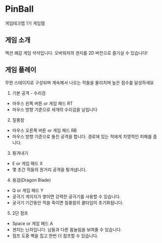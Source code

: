 # PinBall
게임테크랩 1기 게임잼

## 게임 소개
액션 쾌감 게임 샥샥입니다.
오버워치의 겐지를 2D 버전으로 즐기실 수 있습니다!

## 게임 플레이
무한 스테이지로 구성되며 계속해서 나오는 적들을 물리치며 높은 점수를 달성하세요

1. 기본 공격 - 수리검 
- 마우스 왼쪽 버튼 or 게임 패드 RT
- 마우스 방향 기준으로 세개의 수리검을 날립니다

2. 질풍참
- 마우스 오른쪽 버튼 or 게임 패드 RB
- 마우스 방향 기준으로 돌진 공격을 합니다. 경로에 있는 적에게 치명적인 피해를 줍니다.

3. 튕겨내기
- E or 게임 패드 X
- 몇 초간 적들의 원거리 공격을 튕겨냅니다.

4. 용검(Dragon Blade)
- Q or 게임 패드 Y
- 궁극기 게이지가 쌓이면 강력한 궁극기를 사용할 수 있습니다.
- 궁극기 기간동안 적을 죽이면 질풍참의 쿨타임이 초기화됩니다.

5. 2단 점프
- Space or 게임 패드 A
- 겐지는 닌자입니다. 남들과 다른 몸놀림을 보여줄 수 있습니다.
- 점프 도중 벽을 집고 한번 더 점프할 수 있습니다. 
